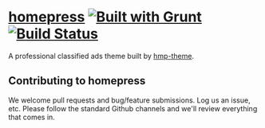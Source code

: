 # [homepress](https://www.hmp-theme.com/themes/homepress/) [![Built with Grunt](https://cdn.gruntjs.com/builtwith.png)](http://gruntjs.com/) [![Build Status](http://ci.hmp-themedev.com/buildStatus/icon?job=homepress-build-master)](http://ci.hmp-themedev.com/job/homepress-build-master/)

A professional classified ads theme built by [hmp-theme](https://www.hmp-theme.com/).

## Contributing to homepress
We welcome pull requests and bug/feature submissions. Log us an issue, etc. Please follow the standard Github channels and we'll review everything that comes in.
